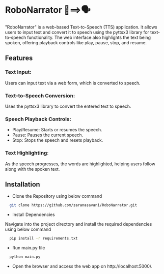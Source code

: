 
# RoboNarrator 🤖==>🗣️

"RoboNarrator" is a web-based Text-to-Speech (TTS) application. It allows users to input text and convert it to speech using the pyttsx3 library for text-to-speech functionality. The web interface also highlights the text being spoken, offering playback controls like play, pause, stop, and resume.


## Features

### Text Input: 
Users can input text via a web form, which is converted to speech.
### Text-to-Speech Conversion: 
Uses the pyttsx3 library to convert the entered text to speech.
### Speech Playback Controls:
- Play/Resume: Starts or resumes the speech.
- Pause: Pauses the current speech.
- Stop: Stops the speech and resets playback.
### Text Highlighting:
As the speech progresses, the words are highlighted, helping users follow along with the spoken text.



## Installation

- Clone the Repository using below command

```bash
  git clone https://github.com/zaranasavani/RoboNarrator.git
```
  
- Install Dependencies

Navigate into the project directory and install the required dependencies using below command

```bash
  pip install -r requirements.txt
```

- Run main.py file
```bash
  python main.py
```
- Open the browser and access the web app on http://localhost:5000/.
